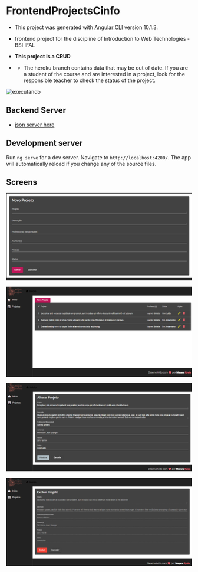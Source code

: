 # FrontendProjectsCinfo

- This project was generated with [Angular CLI](https://github.com/angular/angular-cli) version 10.1.3.

-  frontend project for the discipline of Introduction to Web Technologies - BSI IFAL

- **This project is a CRUD**

- * The heroku branch contains data that may be out of date. If you are a student of the course and are interested in a project, look for the responsible teacher to check the status of the project.

![executando](gifs/frontendgif.gif)

## Backend Server

* [json server here](https://github.com/mayararysia/backend-projects-cinfo)

## Development server

Run `ng serve` for a dev server. Navigate to `http://localhost:4200/`. The app will automatically reload if you change any of the source files.

## Screens

![create](screenshots/create.png)

![list](screenshots/list.png)

![update](screenshots/update.png)

![delete](screenshots/delete.png)
